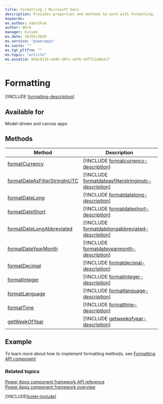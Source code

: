 ```yaml
---
title: Formatting | Microsoft Docs
description: Provides properties and methods to work with formatting.
keywords:
ms.author: nabuthuk
author: Nkrb
manager: kvivek
ms.date: 10/01/2019
ms.service: "powerapps"
ms.suite: ""
ms.tgt_pltfrm: ""
ms.topic: "article"
ms.assetid: 058c0319-4d46-40fc-a4f6-e9f722a6b3c7
---
```


# Formatting

[!INCLUDE [formatting-description](includes/formatting-description.md)]

## Available for 

Model-driven and canvas apps

## Methods

|Method | Description |
| ------------- |-------------|
|[formatCurrency](formatting/formatcurrency.md)|[!INCLUDE [formatcurrency-description](formatting/includes/formatcurrency-description.md)]|
|[formatDateAsFilterStringInUTC](formatting/formatdateasfilterstringinutc.md)|[!INCLUDE [formatdateasfilterstringinutc-description](formatting/includes/formatdateasfilterstringinutc-description.md)]|
|[formatDateLong](formatting/formatdatelong.md)|[!INCLUDE [formatdatelong-description](formatting/includes/formatdatelong-description.md)]|
|[formatDateShort](formatting/formatdateshort.md)|[!INCLUDE [formatdateshort-description](formatting/includes/formatdateshort-description.md)]|
|[formatDateLongAbbreviated](formatting/formatdatelongabbreviated.md)|[!INCLUDE [formatdatelongabbreviated-description](formatting/includes/formatdatelongabbreviated-description.md)]|
|[formatDateYearMonth](formatting/formatdateyearmonth.md)|[!INCLUDE [formatdateyearmonth-description](formatting/includes/formatdateyearmonth-description.md)]|
|[formatDecimal](formatting/formatdecimal.md)|[!INCLUDE [formatdecimal-description](formatting/includes/formatdecimal-description.md)]|
|[formatInteger](formatting/formatinteger.md)|[!INCLUDE [formatinteger-description](formatting/includes/formatinteger-description.md)]|
|[formatLanguage](formatting/formatlanguage.md)|[!INCLUDE [formatlanguage-description](formatting/includes/formatlanguage-description.md)]|
|[formatTime](formatting/formattime.md)|[!INCLUDE [formattime-description](formatting/includes/formattime-description.md)]|
|[getWeekOfYear](formatting/getweekofyear.md)|[!INCLUDE [getweekofyear-description](formatting/includes/getweekofyear-description.md)]|

## Example

To learn more about how to implement formatting methods, see [Formatting API component](../sample-controls/formatting-api-control.md)

### Related topics

[Power Apps component framework API reference](../reference/index.md)<br/>
[Power Apps component framework overview](../overview.md)

[!INCLUDE[footer-include](../../../includes/footer-banner.md)]
